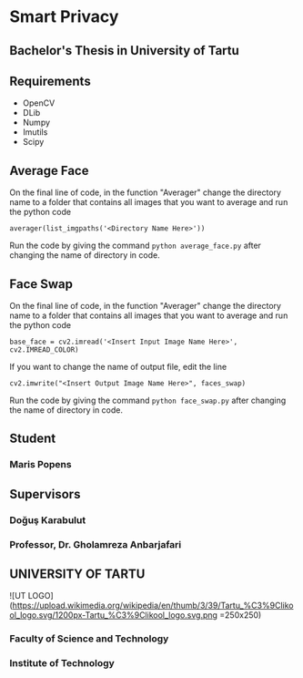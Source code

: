 # Smart Privacy
## Bachelor's Thesis in University of Tartu
## Requirements

 - OpenCV
 - DLib
 - Numpy
 - Imutils
 - Scipy

## Average Face

On the final line of code, in the function "Averager" change the directory name to a folder that contains all images that you want to average and run the python code
    
   `averager(list_imgpaths('<Directory Name Here>'))`

Run the code by giving the command `python average_face.py` after changing the name of directory in code.

## Face Swap
On the final line of code, in the function "Averager" change the directory name to a folder that contains all images that you want to average and run the python code
    
   `base_face = cv2.imread('<Insert Input Image Name Here>', cv2.IMREAD_COLOR) `

If you want to change the name of output file, edit the line 

`cv2.imwrite("<Insert Output Image Name Here>", faces_swap)`

Run the code by giving the command `python face_swap.py` after changing the name of directory in code.

## Student
### Maris Popens

## Supervisors
### Doğuş Karabulut
### Professor, Dr. Gholamreza Anbarjafari

## UNIVERSITY OF TARTU
![UT LOGO](https://upload.wikimedia.org/wikipedia/en/thumb/3/39/Tartu_%C3%9Clikool_logo.svg/1200px-Tartu_%C3%9Clikool_logo.svg.png =250x250)
### Faculty of Science and Technology
### Institute of Technology
